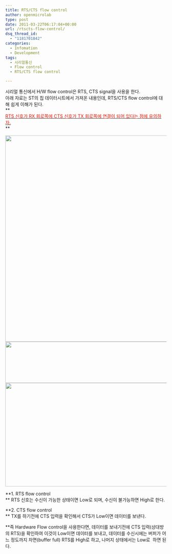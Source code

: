 ```yaml
---
title: RTS/CTS flow control
author: openmicrolab
type: post
date: 2011-03-22T06:17:04+00:00
url: /rtscts-flow-control/
dsq_thread_id:
  - "1181701842"
categories:
  - Infomation
  - Development
tags:
  - 시리얼통신
  - Flow control
  - RTS/CTS flow control

---
```

시리얼 통신에서 H/W flow control은 RTS, CTS signal을 사용을 한다.  
아래 자료는 ST의 칩 데이터시트에서 가져온 내용인데, RTS/CTS flow control에 대해 쉽게 이해가 된다.  
**  
<U><FONT color=#e31600>RTS 신호가 RX 회로쪽에 CTS 신호가 TX 회로쪽에 연결이 되어 있다는 점에 유의하자.<br /> </FONT></U>**

<P style="MARGIN: 0px">
  <img loading="lazy" src="/images/1/cfile23.uf.20023B334D883E8D2B0FA8.jpg" class="aligncenter" width="561" height="645" alt="" filename="HW_FlowControl_1.jpg" filemime="image/jpeg" />
</P>

  


<P style="MARGIN: 0px">
  <img loading="lazy" src="/images/1/cfile2.uf.1835C3364D883EAB381C2F.jpg" class="aligncenter" width="550" height="129" alt="" filename="HW_FlowControl_2.jpg" filemime="image/jpeg" />
</P>

  


<P style="MARGIN: 0px">
  <img loading="lazy" src="/images/1/cfile2.uf.116F3C354D883EB4352522.jpg" class="aligncenter" width="552" height="324" alt="" filename="HW_FlowControl_3.jpg" filemime="image/jpeg" />
</P>

**1. RTS flow control  
** RTS 신호는 수신이 가능한 상태이면 Low로 되며, 수신이 불가능하면 High로 한다.

**2. CTS flow control  
** TX를 하기전에 CTS 입력을 확인해서 CTS가 Low이면 데이터를 보낸다.

**즉 Hardware Flow control을 사용한다면, 데이터를 보내기전에 CTS 입력(상대방의 RTS)을 확인하여 이것이 Low이면 데이터를 보내고, 데이터를 수신시에는 버퍼가 어느 정도까지 차면(buffer full)&nbsp;RTS를 High로 하고, 나머지 상태에서는 Low로&nbsp; 하면 된다.</p> 

</STRONG>